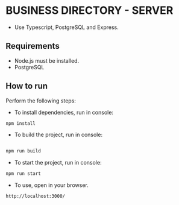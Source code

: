 # BUSINESS DIRECTORY - SERVER

- Use Typescript, PostgreSQL and Express.

## Requirements

- Node.js must be installed.
- PostgreSQL

## How to run

Perform the following steps:

- To install dependencies, run in console:

```bash
npm install
```

- To build the project, run in console:

```bash

npm run build
```

- To start the project, run in console:

```bash
npm run start
```

- To use, open in your browser.

```bash
http://localhost:3000/
```
